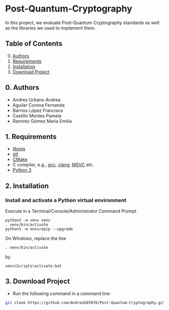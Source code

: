 # Post-Quantum-Cryptography
In this project, we evaluate Post-Quantum Cryptography standards as well as the libraries we used to implement them.

## Table of Contents

0. [Authors](#authors)
1. [Requirements](#requirements)
2. [Installation](#installation)
3. [Download Project](#download-project)

## 0. Authors <a name="authors"></a>

- Andres Urbano Andrea
- Aguilar Corona Fernanda
- Barrios López Francisco
- Castillo Montes Pamela
- Ramirez Gómez Maria Emilia

## 1. Requirements <a name="requirements"></a>

- [liboqs](https://github.com/open-quantum-safe/liboqs)
- [git](https://git-scm.com/)
- [CMake](https://cmake.org/)
- C compiler,
  e.g., [gcc](https://gcc.gnu.org/), [clang](https://clang.llvm.org),
  [MSVC](https://visualstudio.microsoft.com/vs/) etc.
- [Python 3](https://www.python.org/)

## 2. Installation
### Install and activate a Python virtual environment

Execute in a Terminal/Console/Administrator Command Prompt

```shell
python3 -m venv venv
. venv/bin/activate
python3 -m ensurepip --upgrade
```

On Windows, replace the line

```shell
. venv/bin/activate
```

by

```shell
venv\Scripts\activate.bat
```

## 3. Download Project <a name="download-project"></a>

- Run the following command in a command line:

```bash
git clone https://github.com/Andrea585976/Post-Quantum-Cryptography.git
```
